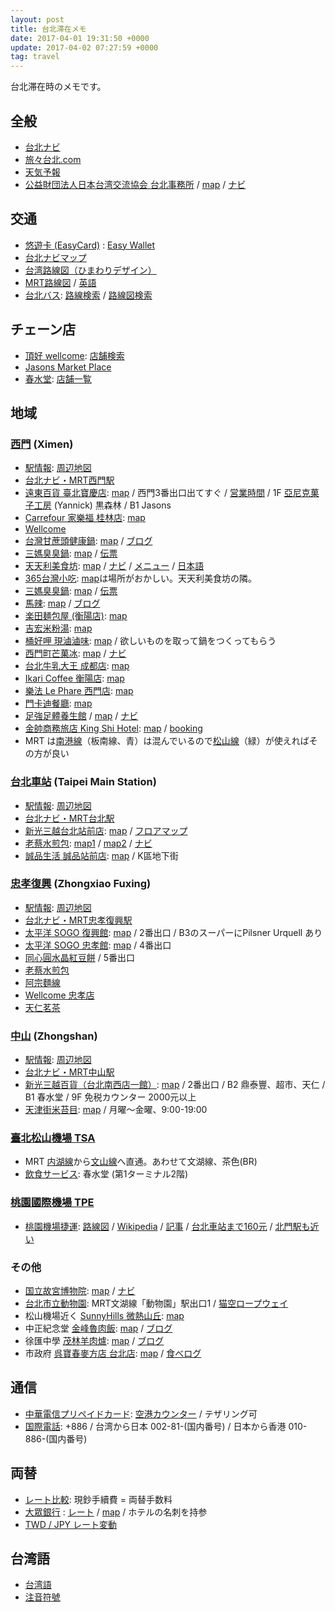 ```yaml
---
layout: post
title: 台北滞在メモ
date: 2017-04-01 19:31:50 +0000
update: 2017-04-02 07:27:59 +0000
tag: travel
---
```

台北滞在時のメモです。

## 全般 ##
* [台北ナビ](http://www.taipeinavi.com/)
* [旅々台北.com](http://www.tabitabi-taipei.com/)
* [天気予報](http://www.tenki.jp/world/5/88/58968.html)
* [公益財団法人日本台湾交流協会 台北事務所](https://www.koryu.or.jp/taipei/ez3_contents.nsf/Top) / [map](https://goo.gl/maps/dZAT9hyPsxG2) / [ナビ](http://www.taipeinavi.com/special/5052895)

## 交通 ##
* [悠遊卡 (EasyCard)](https://ja.wikipedia.org/wiki/%E6%82%A0%E9%81%8A%E3%82%AB%E3%83%BC%E3%83%89) : [Easy Wallet](http://nakazimachica.com/easy-wallet/)
* [台北ナビマップ](http://www.taipeinavi.com/home/all_map.html)
* [台湾路線図（ひまわりデザイン）](http://www.47rail.jp/data/routemap_taiwan_201703a_web.pdf)
* [MRT路線図](http://www.metro.taipei/ct.asp?xItem=78479152&CtNode=70089&mp=122035) / [英語](http://english.metro.taipei/ct.asp?xItem=1056373&CtNode=70241&mp=122036)
* [台北バス](http://www.5284.com.tw/): [路線検索](http://www.5284.com.tw/Dybus.aspx?Lang=En) / [路線図検索](https://ebus.gov.taipei/EBus)

## チェーン店 ##
* [頂好 wellcome](http://www.wellcome.com.tw/ENG/): [店舗検索](http://www.wellcome.com.tw/ENG/HOME/Store)
* [Jasons Market Place](http://www.jasons.com.tw/)
* [春水堂](http://chunshuitang.com.tw/): [店舗一覧](http://chunshuitang.com.tw/location.php?loc=1)

## 地域 ##

### [西門](https://ja.wikipedia.org/wiki/%E8%A5%BF%E9%96%80%E9%A7%85) (Ximen) ###

* [駅情報](http://www.metro.taipei/ct.asp?xItem=78479152&CtNode=70089&mp=122035): [周辺地図](http://web.metro.taipei/img/ALL/Route2200/086.jpg)
* [台北ナビ・MRT西門駅](http://www.taipeinavi.com/area/detail.php?area_id=3)
* [遠東百貨 臺北寶慶店](https://www.feds.com.tw/store/floor.aspx?store=24): [map](https://goo.gl/maps/gX3RivUPQjz) / 西門3番出口出てすぐ / [営業時間](https://www.feds.com.tw/store/info.aspx?store=24) / 1F [亞尼克菓子工房](http://www.yannick.com.tw/) (Yannick) 黒森林 / B1 Jasons
* [Carrefour 家樂福 桂林店](http://www.carrefour.com.tw/store/%E6%A1%82%E6%9E%97%E5%BA%97): [map](https://goo.gl/maps/TNFXBrche9r)
* [Wellcome](https://goo.gl/maps/RpTsEjnTEBo)
* [台灣甘蔗頭健康鍋](http://www.ipeen.com.tw/shop/44947-%E5%8F%B0%E7%81%A3%E7%94%98%E8%94%97%E9%A0%AD%E5%81%A5%E5%BA%B7%E9%8D%8B): [map](https://goo.gl/maps/jp7XvhL5kLs) / [ブログ](http://www.checkinnbali.com/kanna/2013/03/post-650.html)
* [三媽臭臭鍋](https://www.facebook.com/pages/%E4%B8%89%E5%AA%BD%E8%87%AD%E8%87%AD%E9%8D%8B%E8%A5%BF%E9%96%80%E5%BA%97/195990957095557): [map](https://goo.gl/maps/SBnjhMxXHtQ2) / [伝票](https://www.google.com/maps/place/%E4%B8%89%E5%AA%BD%E8%87%AD%E8%87%AD%E9%8D%8B/@25.042659,121.504854,3a,75y,90t/data=!3m8!1e2!3m6!1s-v3sMiQe619s%2FWN_g-P52YQI%2FAAAAAAABGB0%2FwppUZa2exqILRpnv6rIEVRInKW3ksPO6QCJkC!2e4!3e12!6s%2F%2Flh6.googleusercontent.com%2F-v3sMiQe619s%2FWN_g-P52YQI%2FAAAAAAABGB0%2FwppUZa2exqILRpnv6rIEVRInKW3ksPO6QCJkC%2Fw203-h270-k-no%2F!7i3024!8i4032!4m12!1m6!3m5!1s0x3442a90859efa725:0xa533dfff38651d55!2z5LiJ5aq96Iet6Iet6Y2L!8m2!3d25.0426424!4d121.5048373!3m4!1s0x3442a90859efa725:0xa533dfff38651d55!8m2!3d25.0426424!4d121.5048373!6m1!1e1)
* [天天利美食坊](https://twitter.com/hashtag/%E5%A4%A9%E5%A4%A9%E5%88%A9%E7%BE%8E%E9%A3%9F%E5%9D%8A): [map](https://goo.gl/maps/1NvFYJWNZbF2) / [ナビ](http://www.taipeinavi.com/food/896/) / [メニュー](http://imagec.navi.com/images/communi/taipei/03/896/b7557a6ceb2e7715_S.jpg) / [日本語](http://imagec.navi.com/images/communi/taipei/03/896/eddcce2e7932ab22_S.jpg)
* [365台灣小吃](http://www.ipeen.com.tw/shop/60586-365%E5%8F%B0%E7%81%A3%E5%B0%8F%E5%90%83): [map](https://goo.gl/maps/LqbaaBAUZn42)は場所がおかしい。天天利美食坊の隣。
* [三媽臭臭鍋](https://www.facebook.com/pages/%E4%B8%89%E5%AA%BD%E8%87%AD%E8%87%AD%E9%8D%8B%E8%A5%BF%E9%96%80%E5%BA%97/195990957095557): [map](https://goo.gl/maps/SBnjhMxXHtQ2) / [伝票](https://www.google.com/maps/place/%E4%B8%89%E5%AA%BD%E8%87%AD%E8%87%AD%E9%8D%8B/@25.042659,121.504854,3a,75y,90t/data=!3m8!1e2!3m6!1s-v3sMiQe619s%2FWN_g-P52YQI%2FAAAAAAABGB0%2FwppUZa2exqILRpnv6rIEVRInKW3ksPO6QCJkC!2e4!3e12!6s%2F%2Flh6.googleusercontent.com%2F-v3sMiQe619s%2FWN_g-P52YQI%2FAAAAAAABGB0%2FwppUZa2exqILRpnv6rIEVRInKW3ksPO6QCJkC%2Fw203-h270-k-no%2F!7i3024!8i4032!4m12!1m6!3m5!1s0x3442a90859efa725:0xa533dfff38651d55!2z5LiJ5aq96Iet6Iet6Y2L!8m2!3d25.0426424!4d121.5048373!3m4!1s0x3442a90859efa725:0xa533dfff38651d55!8m2!3d25.0426424!4d121.5048373!6m1!1e1)
* [馬辣](http://www.mala-1.com.tw/jp/location02.html): [map](https://goo.gl/maps/YXfkJgGtZzB2) / [ブログ](http://tontontaro.exblog.jp/21194936/)
* [楽田麺包屋 (衡陽店)](http://4travel.jp/overseas/area/asia/taiwan/taipei/restaurant/10501519/): [map](https://goo.gl/maps/uqL1Ho2ZxTm)
* [吉宏米粉湯](http://www.ipeen.com.tw/shop/1082330-%E5%90%89%E5%AE%8F%E7%B1%B3%E7%B2%89%E6%B9%AF-%E8%A5%BF%E9%96%80%E7%94%BA%E5%BA%97): [map](https://goo.gl/maps/1zWwfwZL3Vn)
* [桶好呷 現滷滷味](https://www.facebook.com/pages/%E6%A1%B6%E5%A5%BD%E5%91%B7%E7%8F%BE%E6%BB%B7%E6%BB%B7%E5%91%B3%E6%B0%B8%E5%BA%B7%E5%B4%91%E5%A4%A7%E5%BA%97/281739208670082): [map](https://goo.gl/maps/qPcD4ymPKLP2) / 欲しいものを取って鍋をつくってもらう
* [西門町芒菓冰](https://www.facebook.com/ice.mangotaipei/): [map](https://goo.gl/maps/8v8owem1sP12) / [ナビ](http://www.taipeinavi.com/food/830/)
* [台北牛乳大王 成都店](http://www.tmkchain.com.tw/htmlpage/stores.php): [map](https://goo.gl/maps/J2YS9qEgmS42)
* [Ikari Coffee 衡陽店](http://www.ikari.com.tw/store_detail.php?id=108): [map](https://goo.gl/maps/a6v5DDUnMpK2)
* [樂法 Le Phare 西門店](https://www.facebook.com/lepharedrink/): [map](https://goo.gl/maps/iFVimGn91N12)
* [門卡迪餐廳](https://www.facebook.com/mencady/): [map](https://goo.gl/maps/pwqsiBouWQz)
* [足強足體養生館](http://www.footstrength.com.tw/) / [map](https://goo.gl/maps/naPaSfvNu2L2) / [ナビ](http://www.taipeinavi.com/beauty/328/)
* [金帥商務旅店 King Shi Hotel](http://www.kingshi-hotel.com.tw/jp/main1.php): [map](https://goo.gl/maps/ov9fsRF6q9H2) / [booking](https://www.booking.com/hotel/tw/kingshi-taipei.ja.html)
* MRT は[南港線](https://ja.wikipedia.org/wiki/%E5%8F%B0%E5%8C%97%E6%8D%B7%E9%81%8B%E5%8D%97%E6%B8%AF%E7%B7%9A)（板南線、青）は混んでいるので[松山線](https://ja.wikipedia.org/wiki/%E5%8F%B0%E5%8C%97%E6%8D%B7%E9%81%8B%E6%9D%BE%E5%B1%B1%E7%B7%9A)（緑）が使えればその方が良い

### [台北車站](https://ja.wikipedia.org/wiki/%E5%8F%B0%E5%8C%97%E9%A7%85) (Taipei Main Station) ###

* [駅情報](http://www.metro.taipei/ct.asp?xItem=78479152&CtNode=70089&mp=122035): [周辺地図](http://web.metro.taipei/img/ALL/Route2200/051.jpg)
* [台北ナビ・MRT台北駅](http://www.taipeinavi.com/area/detail.php?area_id=2)
* [新光三越台北站前店](http://www.skm.com.tw/Foreigner/ja/Foreign/Index): [map](https://goo.gl/maps/bXjrEECKSnS2) / [フロアマップ](http://www.skm.com.tw/Foreigner/ja/Foreign/Floor/9daa4b7d-1a00-4cb9-a429-8cb99050e88a#34eae523-c229-48e3-a434-2a19ab175d8a)
* [老蔡水煎包](https://www.facebook.com/pg/%E8%80%81%E8%94%A1%E6%B0%B4%E7%85%8E%E5%8C%85-284238398269982/about/): [map1](https://goo.gl/maps/F9nL4Hbq6cJ2) / [map2](https://goo.gl/maps/827MLjnwhMo) / [ナビ](http://www.taipeinavi.com/food/1028/)
* [誠品生活 誠品站前店](https://www.esliteliving.com/store/store.aspx?a=TW&l=b&storeno=201503090004): [map](https://goo.gl/maps/1SggobbgbA12) / K區地下街

### [忠孝復興](https://ja.wikipedia.org/wiki/%E5%BF%A0%E5%AD%9D%E5%BE%A9%E8%88%88%E9%A7%85) (Zhongxiao Fuxing) ###

* [駅情報](http://www.metro.taipei/ct.asp?xItem=78479152&CtNode=70089&mp=122035): [周辺地図](http://web.metro.taipei/img/ALL/Route2200/010.jpg)
* [台北ナビ・MRT忠孝復興駅](http://www.taipeinavi.com/area/detail.php?area_id=8)
* [太平洋 SOGO 復興館](https://www.sogo.com.tw/www/lang/jp/index03.aspx): [map](https://goo.gl/maps/HP9YU1HKWco) / 2番出口
/ B3のスーパーにPilsner Urquell あり
* [太平洋 SOGO 忠孝館](https://www.sogo.com.tw/www/lang/jp/index04.aspx): [map](https://goo.gl/maps/CWz5H9MA3dw) / 4番出口
* [同心圓水晶紅豆餅](https://goo.gl/maps/joTJfBTUdsS2) / 5番出口
* [老蔡水煎包](https://goo.gl/maps/hxjdFXQkHd92)
* [阿宗麵線](https://goo.gl/maps/sTV7STaz6Yp)
* [Wellcome 忠孝店](https://goo.gl/maps/azmRQdKKmNP2)
* [天仁茗茶](https://goo.gl/maps/TLYt6CHAmqx)

### [中山](https://ja.wikipedia.org/wiki/%E4%B8%AD%E5%B1%B1%E9%A7%85_(%E5%8F%B0%E5%8C%97%E5%B8%82)) (Zhongshan) ###

* [駅情報](http://www.metro.taipei/ct.asp?xItem=78479152&CtNode=70089&mp=122035): [周辺地図](http://web.metro.taipei/img/ALL/Route2200/053.jpg)
* [台北ナビ・MRT中山駅](http://www.taipeinavi.com/area/detail.php?area_id=1)
* [新光三越百貨（台北南西店一館）](http://www.skm.com.tw/Foreigner/ja/Foreign/Floor/9e7f2731-ff3c-4d18-b872-ebb2660528f5#444ca5a9-73f0-4540-989c-949d08c20ee7): [map](https://goo.gl/maps/EPtTvV9SM272) / 2番出口 / B2 鼎泰豐、超市、天仁 / B1 春水堂 / 9F 免税カウンター 2000元以上
* [天津街米苔目](facebook.com/pages/天津街米苔目/212898068724937): [map](https://goo.gl/maps/xkd5E344KM12) / 月曜〜金曜、9:00-19:00

### [臺北松山機場 TSA](http://www.tsa.gov.tw/tsa/ja/home.aspx) ###

* MRT [内湖線](https://ja.wikipedia.org/wiki/%E5%8F%B0%E5%8C%97%E6%8D%B7%E9%81%8B%E5%86%85%E6%B9%96%E7%B7%9A)から[文山線](https://ja.wikipedia.org/wiki/%E5%8F%B0%E5%8C%97%E6%8D%B7%E9%81%8B%E6%96%87%E5%B1%B1%E7%B7%9A)へ直通。あわせて文湖線、茶色(BR)
* [飲食サービス](http://www.tsa.gov.tw/tsa/ja/psg_restaurants.aspx): 春水堂 (第1ターミナル2階)

### [桃園國際機場 TPE](http://www.taoyuan-airport.com/japanese) ###

* [桃園機場捷運](https://www.tymetro.com.tw/eng/index.php): [路線図](https://www.tymetro.com.tw/cht/index.php?code=list&flag=detail&ids=24&article_id=65) / [Wikipedia](https://ja.wikipedia.org/wiki/%E6%A1%83%E5%9C%92%E6%A9%9F%E5%A0%B4%E6%8D%B7%E9%81%8B) / [記事](http://www.asiatravelnote.com/2017/02/24/taoyuan_airport_mrt_review.php) / [台北車站まで160元](https://www.tymetro.com.tw/js/upload/ckfinder/images/original_B.jpg) / [北門駅も近い](http://taiwanwind.jp/news-mrt-20170115/)

### その他 ###

* [国立故宮博物院](https://www.npm.gov.tw/ja/Article.aspx): [map](https://goo.gl/maps/v9ZpBjMZJRC2) / [ナビ](http://www.taipeinavi.com/miru/5/)
* [台北市立動物園](http://www.taipeinavi.com/miru/17/): MRT文湖線「動物園」駅出口1 / [猫空ロープウェイ](http://www.taipeinavi.com/miru/127/)
* 松山機場近く [SunnyHills 微熱山丘](http://www.sunnyhills.com.tw/store/ja-jp/): [map](https://goo.gl/maps/LcY2Z9cKLbt)
* 中正紀念堂 [金峰魯肉飯](http://www.tabitabi-taipei.com/html/data/10435.html): [map](https://goo.gl/maps/uLgA3D8Zt3H2) / [ブログ](http://maeharakazuhiro.com/kinpou-ruro-fan/)
* 徐匯中學 [茂林羊肉爐](http://www.8898go.com/jenlaolin/): [map](https://goo.gl/maps/8PKRZ3PzVSK2) / [ブログ](http://tontontaro.exblog.jp/23443218/)
* 市政府 [呉寶春麥方店 台北店](http://wupaochun.com.tw/): [map](https://goo.gl/maps/fkNg6szFyJ32) / [食べログ](https://tabelog.com/taiwan/A5403/A540316/54000413/)

## 通信 ##

* [中華電信プリペイドカード](https://www.twgate.net/product_jp.html): [空港カウンター](https://www.twgate.net/description_jp.html) / テザリング可
* [国際電話](http://www.wtng.info/wtng-886-tw.html): +886 / 台湾から日本 002-81-(国内番号) / 日本から香港 010-886-(国内番号)

## 両替 ##
* [レート比較](http://www.findrate.tw/JPY/?type=JPY&order=in1&by=desc): 現鈔手續費 = 両替手数料
* [大眾銀行](http://www.tcbank.com.tw/) : [レート](http://www.tcbank.com.tw/tw/ExchangeRate/Current) / [map](https://goo.gl/maps/5qekq6X7Z2E2) / ホテルの名刺を持参
* [TWD / JPY レート変動](http://www.xe.com/ja/currencycharts/?from=TWD&to=JPY&view=1M)

## 台湾語 ##
* [台湾語](https://ja.wikipedia.org/wiki/%E5%8F%B0%E6%B9%BE%E8%AA%9E)
* [注音符號](https://ja.wikipedia.org/wiki/%E6%B3%A8%E9%9F%B3%E7%AC%A6%E5%8F%B7)

